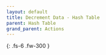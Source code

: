 ```yaml
---
layout: default
title: Decrement Data - Hash Table
parent: Hash Table
grand_parent: Actions
---
```

{: .fs-6 .fw-300 }
